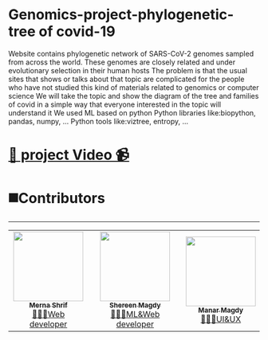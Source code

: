 # Genomics-project-phylogenetic-tree of covid-19

Website contains phylogenetic network of SARS-CoV-2 genomes sampled from across 
the world. These genomes are closely related and under evolutionary selection in their 
human hosts
The problem is that the usual sites that shows or talks about that topic are complicated for
the people who have not studied this kind of materials related to genomics or computer 
science
We will take the topic and show the diagram of the tree and families of covid in a simple 
way that everyone interested in the topic will understand it
We used ML based on python 
Python libraries like:biopython, pandas, numpy, ...
Python tools like:viztree, entropy, ...

# [📌 project Video 📹]( https://youtu.be/fTSap9grXgU)
# ◼️Contributors
<hr>
<table>
  <tbody><tr>    
    <td align="center"><a href="https://github.com/Mernashrif"><img src="https://avatars.githubusercontent.com/u/88146784?s=400&u=3bf4f8c62820a7724784751a697b0abcb28094fc&v=4" width="140px;" alt="" style="max-width: 100%;"><br><sub><b>Merna Shrif</b></sub></a><br><a href="https://github.com/Mernashrif/Genomics-project-phylogenetic-tree-of-covid-19" title="Code"><g-emoji class="g-emoji" alias="computer" fallback-src="https://github.githubassets.com/images/icons/emoji/unicode/1f4bb.png">👩🏻‍💻</g-emoji>Web developer</a></td>
    <td align="center"><a href="https://github.com/shereenmagdy"><img src="https://avatars.githubusercontent.com/u/99685762?v=4" width="140px;" alt="" style="max-width: 100%;"><br><sub><b>Shereen Magdy
</b></sub></a><br><a href="https://github.com/Mernashrif/Genomics-project-phylogenetic-tree-of-covid-19/tree/main/Tree%20code%20python" title="Code"><g-emoji class="g-emoji" alias="computer" fallback-src="https://github.githubassets.com/images/icons/emoji/unicode/1f4bb.png">👩🏻‍💻</g-emoji>ML&Web developer</a></td>
      <td align="center"><a href="https://github.com/ManarMagdy99"><img src="https://avatars.githubusercontent.com/u/101019557?v=4" width="140px;" alt="" style="max-width: 100%;"><br><sub><b>Manar Magdy</b></sub></a><br><a href="https://github.com/Mernashrif/Genomics-project-phylogenetic-tree-of-covid-19/blob/main/genomics%20final%20(2).xd" title="Code"><g-emoji class="g-emoji" alias="computer" fallback-src="https://github.githubassets.com/images/icons/emoji/unicode/1f4bb.png">👩🏻‍💻</g-emoji>UI&UX</a></td>
  </tr>
</tbody></table>

